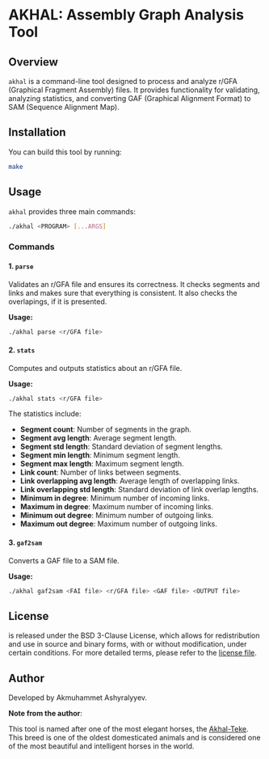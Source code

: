 # AKHAL: Assembly Graph Analysis Tool

## Overview

`akhal` is a command-line tool designed to process and analyze r/GFA (Graphical Fragment Assembly) files. It provides functionality for validating, analyzing statistics, and converting GAF (Graphical Alignment Format) to SAM (Sequence Alignment Map).

## Installation 

You can build this tool by running:

```sh
make
```

## Usage

`akhal` provides three main commands:

```sh
./akhal <PROGRAM> [...ARGS]
```

### Commands

#### 1. `parse`
Validates an r/GFA file and ensures its correctness. It checks segments and links and makes sure that everything is consistent. It also checks the overlapings, if it is presented.

**Usage:**
```sh
./akhal parse <r/GFA file>
```

#### 2. `stats`
Computes and outputs statistics about an r/GFA file.

**Usage:**
```sh
./akhal stats <r/GFA file>
```

The statistics include:
- **Segment count**: Number of segments in the graph.
- **Segment avg length**: Average segment length.
- **Segment std length**: Standard deviation of segment lengths.
- **Segment min length**: Minimum segment length.
- **Segment max length**: Maximum segment length.
- **Link count**: Number of links between segments.
- **Link overlapping avg length**: Average length of overlapping links.
- **Link overlapping std length**: Standard deviation of link overlap lengths.
- **Minimum in degree**: Minimum number of incoming links.
- **Maximum in degree**: Maximum number of incoming links.
- **Minimum out degree**: Minimum number of outgoing links.
- **Maximum out degree**: Maximum number of outgoing links.

#### 3. `gaf2sam`
Converts a GAF file to a SAM file.

**Usage:**
```sh
./akhal gaf2sam <FAI file> <r/GFA file> <GAF file> <OUTPUT file>
```

## License
is released under the BSD 3-Clause License, which allows for redistribution and use in source and binary forms, with or without modification, under certain conditions. For more detailed terms, please refer to the [license file](https://github.com/akmami/akhal/blob/main/LICENSE).

## Author
Developed by Akmuhammet Ashyralyyev.

**Note from the author**:

This tool is named after one of the most elegant horses, the [Akhal-Teke](https://en.wikipedia.org/wiki/Akhal-Teke). This breed is one of the oldest domesticated animals and is considered one of the most beautiful and intelligent horses in the world.
